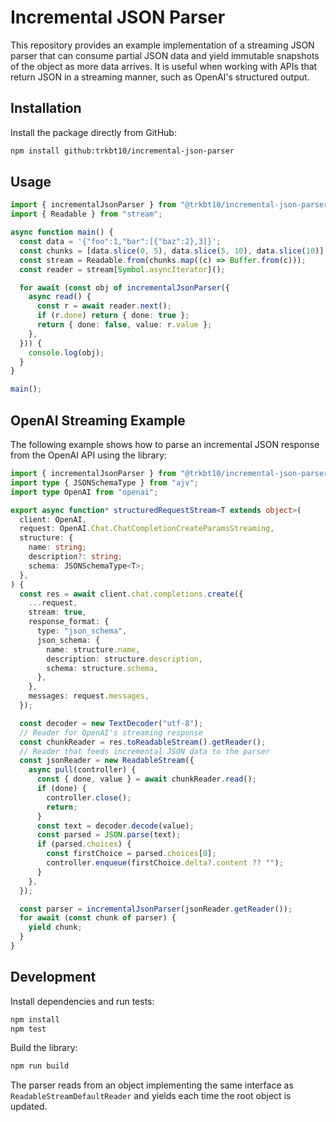 # Incremental JSON Parser

This repository provides an example implementation of a streaming JSON parser
that can consume partial JSON data and yield immutable snapshots of the object
as more data arrives. It is useful when working with APIs that return JSON in a
streaming manner, such as OpenAI's structured output.

## Installation

Install the package directly from GitHub:

```bash
npm install github:trkbt10/incremental-json-parser
```

## Usage

```typescript
import { incrementalJsonParser } from "@trkbt10/incremental-json-parser";
import { Readable } from "stream";

async function main() {
  const data = '{"foo":1,"bar":[{"baz":2},3]}';
  const chunks = [data.slice(0, 5), data.slice(5, 10), data.slice(10)];
  const stream = Readable.from(chunks.map((c) => Buffer.from(c)));
  const reader = stream[Symbol.asyncIterator]();

  for await (const obj of incrementalJsonParser({
    async read() {
      const r = await reader.next();
      if (r.done) return { done: true };
      return { done: false, value: r.value };
    },
  })) {
    console.log(obj);
  }
}

main();
```

## OpenAI Streaming Example

The following example shows how to parse an incremental JSON response
from the OpenAI API using the library:

```typescript
import { incrementalJsonParser } from "@trkbt10/incremental-json-parser";
import type { JSONSchemaType } from "ajv";
import type OpenAI from "openai";

export async function* structuredRequestStream<T extends object>(
  client: OpenAI,
  request: OpenAI.Chat.ChatCompletionCreateParamsStreaming,
  structure: {
    name: string;
    description?: string;
    schema: JSONSchemaType<T>;
  },
) {
  const res = await client.chat.completions.create({
    ...request,
    stream: true,
    response_format: {
      type: "json_schema",
      json_schema: {
        name: structure.name,
        description: structure.description,
        schema: structure.schema,
      },
    },
    messages: request.messages,
  });

  const decoder = new TextDecoder("utf-8");
  // Reader for OpenAI's streaming response
  const chunkReader = res.toReadableStream().getReader();
  // Reader that feeds incremental JSON data to the parser
  const jsonReader = new ReadableStream({
    async pull(controller) {
      const { done, value } = await chunkReader.read();
      if (done) {
        controller.close();
        return;
      }
      const text = decoder.decode(value);
      const parsed = JSON.parse(text);
      if (parsed.choices) {
        const firstChoice = parsed.choices[0];
        controller.enqueue(firstChoice.delta?.content ?? "");
      }
    },
  });

  const parser = incrementalJsonParser(jsonReader.getReader());
  for await (const chunk of parser) {
    yield chunk;
  }
}
```

## Development

Install dependencies and run tests:

```bash
npm install
npm test
```

Build the library:

```bash
npm run build
```

The parser reads from an object implementing the same interface as
`ReadableStreamDefaultReader` and yields each time the root object is updated.
